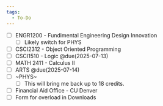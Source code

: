 ```yaml
---
tags:
  - To-Do
---
```



- [ ] ENGR1200 - Fundimental Engineering Design Innovation
	- [ ] Likely switch for PHYS
- [ ] CSCI2312 - Object Oriented Programming 
- [ ] CSCI1510 - Logic @due(2025-07-13)
- [ ] MATH 2411 - Calculus II
- [ ] ARTS @due(2025-07-14)
- [ ] ~PHYS~ 
	- [ ] This will bring me back up to 18 credits.
- [ ] Financial Aid Office - CU Denver 
- [ ] Form for overload in Downloads 